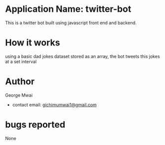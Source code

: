 # Application Name: twitter-bot

This is a twitter bot built using javascript front end and backend.

# How it works
using a basic dad jokes dataset stored as an array, the bot tweets this jokes at a set interval

# Author
George Mwai 
* contact email: [gichimumwai1@gmail.com](gichimumwai1@gmail.com)

# bugs reported
None
